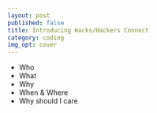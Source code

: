 ```yaml
---
layout: post
published: false
title: Introducing Hacks/Hackers Connect
category: coding
img_opt: cover
---
```


- Who
- What
- Why
- When & Where
- Why should I care